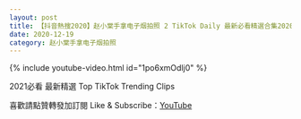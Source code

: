 ```yaml
---
layout: post
title: 【抖音熱搜2020】赵小棠手拿电子烟拍照 2 TikTok Daily 最新必看精選合集2020 12 19
date: 2020-12-19
category: 赵小棠手拿电子烟拍照
---
```


{% include youtube-video.html id="1po6xmOdlj0" %}

2021必看 最新精選 Top TikTok Trending Clips

喜歡請點贊轉發加訂閱 Like & Subscribe：[YouTube](https://www.youtube.com/channel/UCAoR7VcanIPd04uEq_GIylA/videos)

